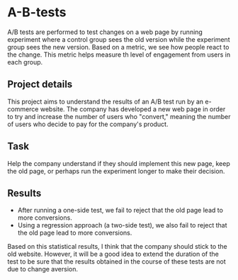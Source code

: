 # A-B-tests

A/B tests are performed to test changes on a web page by running experiment where a control group 
sees the old version while the experiment group sees the new version. Based on a metric, 
we see how people react to the change. This metric helps measure th level of engagement from users in each group.

## Project details 
This project aims to understand the results of an A/B test run by an e-commerce website. The company has developed
a new web page in order to try and increase the number of users who "convert," meaning the number of users who 
decide to pay for the company's product. 

## Task 
Help the company understand if they should implement this new page, keep the old page, or perhaps run the experiment
longer to make their decision.

## Results

* After running a one-side test, we fail to reject that the old page lead to more conversions.
* Using a regression approach (a two-side test), we also fail to reject that the old page lead to more conversions.

Based on this statistical results, I think that the company should stick to the old website. However, it will be a good
idea to extend the duration of the test to be sure that the results obtained in the course of these tests are not due to
change aversion.
